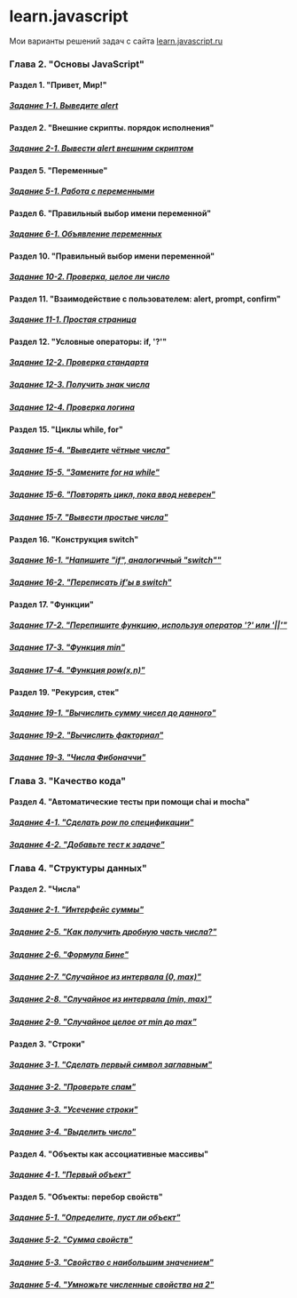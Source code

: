 # learn.javascript
Мои варианты решений задач с сайта [learn.javascript.ru](https://learn.javascript.ru)
### Глава 2. "Основы JavaScript"
#### Раздел 1. "Привет, Мир!"
##### [Задание 1-1. Выведите alert](https://github.com/Resolut/learn.javascript/tree/master/chapter-2/section-1/ex1-1)
#### Раздел 2. "Внешние скрипты. порядок исполнения"
##### [Задание 2-1. Вывести alert внешним скриптом](https://github.com/Resolut/learn.javascript/tree/master/chapter-2/section-2/ex2-1)
#### Раздел 5. "Переменные"
##### [Задание 5-1. Работа с переменными](https://github.com/Resolut/learn.javascript/tree/master/chapter-2/section-5/ex5-1)
#### Раздел 6. "Правильный выбор имени переменной"
##### [Задание 6-1. Объявление переменных](https://github.com/Resolut/learn.javascript/tree/master/chapter-2/section-6/ex6-1)
#### Раздел 10. "Правильный выбор имени переменной"
##### [Задание 10-2. Проверка, целое ли число](https://github.com/Resolut/learn.javascript/tree/master/chapter-2/section-10/ex10-2)
#### Раздел 11. "Взаимодействие с пользователем: alert, prompt, confirm"
##### [Задание 11-1. Простая страница](https://github.com/Resolut/learn.javascript/tree/master/chapter-2/section-11/ex11-1)
#### Раздел 12. "Условные операторы: if, '?'"
##### [Задание 12-2. Проверка стандарта](https://github.com/Resolut/learn.javascript/tree/master/chapter-2/section-12/ex12/ex12-2)
##### [Задание 12-3. Получить знак числа](https://github.com/Resolut/learn.javascript/tree/master/chapter-2/section-12/ex12/ex12-3)
##### [Задание 12-4. Проверка логина](https://github.com/Resolut/learn.javascript/tree/master/chapter-2/section-12/ex12/ex12-4)
#### Раздел 15. "Циклы while, for"
##### [Задание 15-4. "Выведите чётные числа"](https://github.com/Resolut/learn.javascript/tree/master/chapter-2/section-15/ex15/ex15-4)
##### [Задание 15-5. "Замените for на while"](https://github.com/Resolut/learn.javascript/tree/master/chapter-2/section-15/ex15/ex15-5)
##### [Задание 15-6. "Повторять цикл, пока ввод неверен"](https://github.com/Resolut/learn.javascript/tree/master/chapter-2/section-15/ex15/ex15-6)
##### [Задание 15-7. "Вывести простые числа"](https://github.com/Resolut/learn.javascript/tree/master/chapter-2/section-15/ex15/ex15-7)
#### Раздел 16. "Конструкция switch"
##### [Задание 16-1. "Напишите "if", аналогичный "switch""](https://github.com/Resolut/learn.javascript/tree/master/chapter-2/section-16/ex16/ex16-1)
##### [Задание 16-2. "Переписать if'ы в switch"](https://github.com/Resolut/learn.javascript/tree/master/chapter-2/section-16/ex16/ex16-2)
#### Раздел 17. "Функции"
##### [Задание 17-2. "Перепишите функцию, используя оператор '?' или '||'"](https://github.com/Resolut/learn.javascript/tree/master/chapter-2/section-17/ex17/ex17-2)
##### [Задание 17-3. "Функция min"](https://github.com/Resolut/learn.javascript/tree/master/chapter-2/section-17/ex17/ex17-3)
##### [Задание 17-4. "Функция pow(x,n)"](https://github.com/Resolut/learn.javascript/tree/master/chapter-2/section-17/ex17/ex17-4)
#### Раздел 19. "Рекурсия, стек"
##### [Задание 19-1. "Вычислить сумму чисел до данного"](https://github.com/Resolut/learn.javascript/tree/master/chapter-2/section-19/ex19/ex19-1)
##### [Задание 19-2. "Вычислить факториал"](https://github.com/Resolut/learn.javascript/tree/master/chapter-2/section-19/ex19/ex19-2)
##### [Задание 19-3. "Числа Фибоначчи"](https://github.com/Resolut/learn.javascript/tree/master/chapter-2/section-19/ex19/ex19-3)
### Глава 3. "Качество кода"
#### Раздел 4. "Автоматические тесты при помощи chai и mocha"
##### [Задание 4-1. "Сделать pow по спецификации"](https://github.com/Resolut/learn.javascript/tree/master/chapter-3/section-4/ex4-1)
##### [Задание 4-2. "Добавьте тест к задаче"](https://github.com/Resolut/learn.javascript/tree/master/chapter-3/section-4/ex4-2)
### Глава 4. "Структуры данных"
#### Раздел 2. "Числа"
##### [Задание 2-1. "Интерфейс суммы"](https://github.com/Resolut/learn.javascript/tree/master/chapter-4/section-2/ex2-1)
##### [Задание 2-5. "Как получить дробную часть числа?"](https://github.com/Resolut/learn.javascript/tree/master/chapter-4/section-2/ex2-5)
##### [Задание 2-6. "Формула Бине"](https://github.com/Resolut/learn.javascript/tree/master/chapter-4/section-2/ex2-6)
##### [Задание 2-7. "Случайное из интервала (0, max)"](https://github.com/Resolut/learn.javascript/tree/master/chapter-4/section-2/ex2-7)
##### [Задание 2-8. "Случайное из интервала (min, max)"](https://github.com/Resolut/learn.javascript/tree/master/chapter-4/section-2/ex2-8)
##### [Задание 2-9. "Случайное целое от min до max"](https://github.com/Resolut/learn.javascript/tree/master/chapter-4/section-2/ex2-9)
#### Раздел 3. "Строки"
##### [Задание 3-1. "Сделать первый символ заглавным"](https://github.com/Resolut/learn.javascript/tree/master/chapter-4/section-3/ex3-1)
##### [Задание 3-2. "Проверьте спам"](https://github.com/Resolut/learn.javascript/tree/master/chapter-4/section-3/ex3-2)
##### [Задание 3-3. "Усечение строки"](https://github.com/Resolut/learn.javascript/tree/master/chapter-4/section-3/ex3-3)
##### [Задание 3-4. "Выделить число"](https://github.com/Resolut/learn.javascript/tree/master/chapter-4/section-3/ex3-4)
#### Раздел 4. "Объекты как ассоциативные массивы"
##### [Задание 4-1. "Первый объект"](https://github.com/Resolut/learn.javascript/tree/master/chapter-4/section-4/ex4-1)
#### Раздел 5. "Объекты: перебор свойств"
##### [Задание 5-1. "Определите, пуст ли объект"](https://github.com/Resolut/learn.javascript/tree/master/chapter-4/section-5/ex5-1)
##### [Задание 5-2. "Сумма свойств"](https://github.com/Resolut/learn.javascript/tree/master/chapter-4/section-5/ex5-2)
##### [Задание 5-3. "Свойство с наибольшим значением"](https://github.com/Resolut/learn.javascript/tree/master/chapter-4/section-5/ex5-3)
##### [Задание 5-4. "Умножьте численные свойства на 2"](https://github.com/Resolut/learn.javascript/tree/master/chapter-4/section-5/ex5-4)

